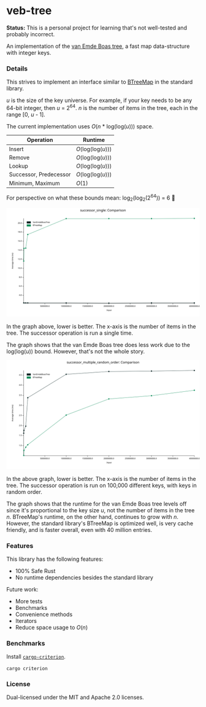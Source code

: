 # veb-tree

**Status:** This is a personal project for learning that's not well-tested and
probably incorrect.

An implementation of the [van Emde Boas tree][veb-tree], a fast map
data-structure with integer keys.

[veb-tree]: https://en.wikipedia.org/wiki/Van_Emde_Boas_tree

### Details

This strives to implement an interface similar to [BTreeMap][btree-map-docs] in
the standard library.

_u_ is the size of the key universe.  For example, if your key needs to be any
64-bit integer, then _u_ = 2<sup>64</sup>.  _n_ is the number of items in the
tree, each in the range [0, _u_ - 1].

The current implementation uses _O_(_n_ * log(log(_u_))) space.

Operation|Runtime|
---|---
Insert|_O_(log(log(_u_)))|
Remove|_O_(log(log(_u_)))|
Lookup|_O_(log(log(_u_)))|
Successor, Predecessor|_O_(log(log(_u_)))|
Minimum, Maximum|_O_(1)|

For perspective on what these bounds mean: log<sub>2</sub>(log<sub>2</sub>(2<sup>64</sup>)) = 6 🤯

![Single Run of Successor Comparison with BTreeMap](/doc/successor_single_comparison.svg)

In the graph above, lower is better.  The x-axis is the number of items in the
tree.  The successor operation is run a single time.

The graph shows that the van Emde Boas tree does less work due to the
log(log(_u_)) bound.  However, that's not the whole story.

![Multiple Runs of Successor Comparison with BTreeMap](/doc/successor_multiple_random_order_comparison.svg)

In the above graph, lower is better.  The x-axis is the number of items in the
tree.  The successor operation is run on 100,000 different keys, with keys in
random order.

The graph shows that the runtime for the van Emde Boas tree levels off since
it's proportional to the key size _u_, not the number of items in the tree _n_.
BTreeMap's runtime, on the other hand, continues to grow with _n_.  However, the
standard library's BTreeMap is optimized well, is very cache friendly, and is
faster overall, even with 40 million entries.

[btree-map-docs]: https://doc.rust-lang.org/std/collections/struct.BTreeMap.html

### Features

This library has the following features:

- 100% Safe Rust
- No runtime dependencies besides the standard library

Future work:

- More tests
- Benchmarks
- Convenience methods
- Iterators
- Reduce space usage to _O_(_n_)

### Benchmarks

Install [`cargo-criterion`](https://github.com/bheisler/cargo-criterion).

```shell
cargo criterion
```

### License

Dual-licensed under the MIT and Apache 2.0 licenses.
